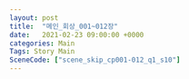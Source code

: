 ```yaml
---
layout: post
title:  "메인_회상_001~012장"
date:   2021-02-23 09:00:00 +0000
categories: Main
Tags: Story Main
SceneCode: ["scene_skip_cp001-012_q1_s10"]
---
```

